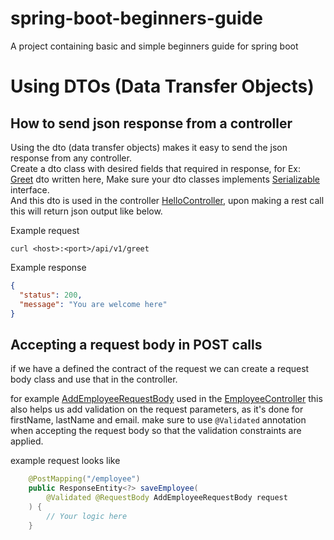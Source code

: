 # spring-boot-beginners-guide
A project containing basic and simple beginners guide for spring boot

# Using DTOs (Data Transfer Objects)
## How to send json response from a controller
Using the dto (data transfer objects) makes it easy to send the json response from any controller.<br>
Create a dto class with desired fields that required in response, for Ex: [Greet](./src/main/java/com/stormbreaker/mark85/dto/Greet.java) dto written here, Make sure your dto classes implements [Serializable](https://docs.oracle.com/javase/7/docs/api/java/io/Serializable.html) interface.<br>
And this dto is used in the controller [HelloController](./src/main/java/com/stormbreaker/mark85/controller/HelloController.java), upon making a rest call this will return json output like below.

Example request
```shell
curl <host>:<port>/api/v1/greet
```

Example response
```json
{
  "status": 200,
  "message": "You are welcome here"
}
```


## Accepting a request body in POST calls
if we have a defined the contract of the request we can create a request body class and use that in the controller.

for example [AddEmployeeRequestBody](./src/main/java/com/stormbreaker/mark85/requestbody/AddEmployeeRequestBody.java) used in the [EmployeeController](./src/main/java/com/stormbreaker/mark85/controller/EmployeeController.java)
this also helps us add validation on the request parameters, as it's done for firstName, lastName and email.
make sure to use `@Validated` annotation when accepting the request body so that the validation constraints are applied.

example request looks like
```java
    @PostMapping("/employee")
    public ResponseEntity<?> saveEmployee(
        @Validated @RequestBody AddEmployeeRequestBody request
    ) {
        // Your logic here
    }
```